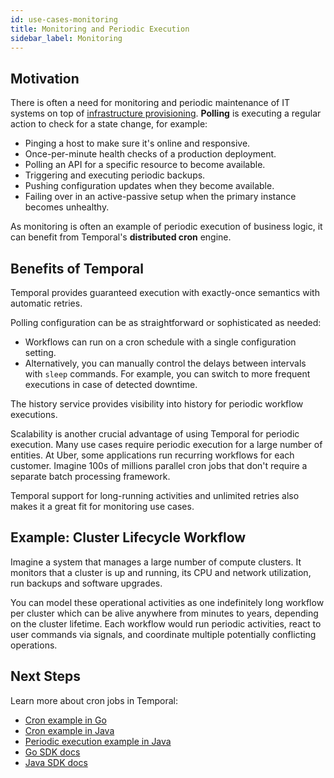 ```yaml
---
id: use-cases-monitoring
title: Monitoring and Periodic Execution
sidebar_label: Monitoring
---
```



## Motivation

There is often a need for monitoring and periodic maintenance of IT systems on top of [infrastructure provisioning](./use-cases-provisioning). **Polling** is executing a regular action to check for a state change, for example:

- Pinging a host to make sure it's online and responsive.
- Once-per-minute health checks of a production deployment.
- Polling an API for a specific resource to become available.
- Triggering and executing periodic backups.
- Pushing configuration updates when they become available.
- Failing over in an active-passive setup when the primary instance becomes unhealthy.

As monitoring is often an example of periodic execution of business logic, it can benefit from Temporal's **distributed cron** engine.

## Benefits of Temporal

Temporal provides guaranteed execution with exactly-once semantics with automatic retries.

Polling configuration can be as straightforward or sophisticated as needed:

- Workflows can run on a cron schedule with a single configuration setting.
- Alternatively, you can manually control the delays between intervals with `sleep` commands. For example, you can switch to more frequent executions in case of detected downtime.

The history service provides visibility into history for periodic workflow executions.

Scalability is another crucial advantage of using Temporal for periodic execution. Many use cases require periodic execution for a large number of entities. At Uber, some applications run recurring workflows for each customer. Imagine 100s of millions parallel cron jobs that don't require a separate batch processing framework.

Temporal support for long-running activities and unlimited retries also makes it a great fit for monitoring use cases.

## Example: Cluster Lifecycle Workflow

Imagine a system that manages a large number of compute clusters. It monitors that a cluster is up and running, its CPU and network utilization, run backups and software upgrades.

You can model these operational activities as one indefinitely long workflow per cluster which can be alive anywhere from minutes to years, depending on the cluster lifetime. Each workflow would run periodic activities, react to user commands via signals, and coordinate multiple potentially conflicting operations.

## Next Steps

Learn more about cron jobs in Temporal:

- [Cron example in Go](https://github.com/temporalio/temporal-go-samples/tree/master/cron)
- [Cron example in Java](https://github.com/temporalio/temporal-java-samples/blob/master/src/main/java/io/temporal/samples/hello/HelloCron.java)
- [Periodic execution example in Java](https://github.com/temporalio/temporal-java-samples/blob/master/src/main/java/io/temporal/samples/hello/HelloPeriodic.java)
- [Go SDK docs](go-distributed-cron.md)
- [Java SDK docs](java-distributed-cron.md)
